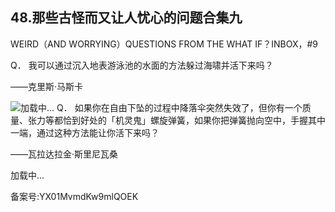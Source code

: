 ## 48.那些古怪而又让人忧心的问题合集九
WEIRD（AND WORRYING）QUESTIONS FROM THE WHAT IF？INBOX，#9
 

  Q．
  我可以通过沉入地表游泳池的水面的方法躲过海啸并活下来吗？
 

——克里斯·马斯卡
 

![](https://pic2.zhimg.com/v2-fd0b99c797b37695f05017476f6f2f64.webp)加载中...  Q．
  如果你在自由下坠的过程中降落伞突然失效了，但你有一个质量、张力等都恰到好处的「机灵鬼」螺旋弹簧，如果你把弹簧抛向空中，手握其中一端，通过这种方法能让你活下来吗？
 

——瓦拉达拉金·斯里尼瓦桑
 

![]()加载中...

备案号:YX01MvmdKw9mlQOEK

